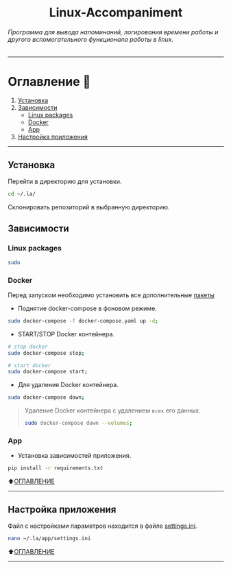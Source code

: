 # <center>Linux-Accompaniment</center>
###### _Программа для вывода напоминаний, логирования времени работы и другого вспомогательного функционала работы в linux._
<hr>

# Оглавление :page_with_curl:

1. [Установка](#установка)
2. [Зависимости](#зависимости)
    - [Linux packages](#linux-packages)
    - [Docker](#docker)
    - [App](#app)
3. [Настройка приложения](#настройка-приложения)

<hr>

## Установка

Перейти в директорию для установки.

```bash 
cd ~/.la/
```

Склонировать репозиторий в выбранную директорию.

## Зависимости

### Linux packages

```bash
sudo 
```

### Docker

Перед запуском необходимо установить все дополнительные [пакеты](#linux-packages)

- Поднятие docker-compose в фоновом режиме.

```bash
sudo docker-compose -f docker-compose.yaml up -d;
```

- START/STOP Docker контейнера.

```bash
# stop docker
sudo docker-compose stop; 
```

```bash
# start docker
sudo docker-compose start;  
```

- Для удаления Docker контейнера.

```bash
sudo docker-compose down;
```

> Удаление Docker контейнера с удалением `всех` его данных.
> ```bash
> sudo docker-compose down --volumes; 
> ```

### App

- Установка зависимостей приложения.

```bash
pip install -r requirements.txt
```

:arrow_up:[ОГЛАВЛЕНИЕ](#оглавление-page_with_curl)

<hr>

## Настройка приложения

Файл с настройками параметров находится в файле [settings.ini](settings.ini).

```bash
nano ~/.la/app/settings.ini
```

:arrow_up:[ОГЛАВЛЕНИЕ](#оглавление-page_with_curl)

<hr>